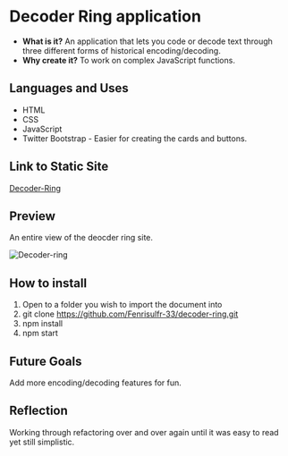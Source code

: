 # Decoder Ring application

* **What is it?** 
An application that lets you code or decode text through three different forms of historical encoding/decoding.
* **Why create it?**
To work on complex JavaScript functions.

## Languages and Uses
* HTML
* CSS
* JavaScript
* Twitter Bootstrap - Easier for creating the cards and buttons.

## Link to Static Site
[Decoder-Ring](https://fenrisulfr-33.github.io/decoder-ring/)

## Preview
An entire view of the deocder ring site.

![Decoder-ring](https://github.com/Fenrisulfr-33/decoder-ring/decoder-ring.PNG?raw=true)

## How to install

1. Open to a folder you wish to import the document into
2. git clone https://github.com/Fenrisulfr-33/decoder-ring.git
3. npm install
4. npm start

## Future Goals
Add more encoding/decoding features for fun.

## Reflection
Working through refactoring over and over again until it was easy to read yet still simplistic.
